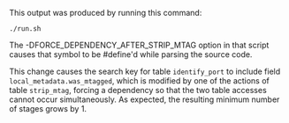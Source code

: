 This output was produced by running this command:

    ./run.sh

The -DFORCE_DEPENDENCY_AFTER_STRIP_MTAG option in that script causes
that symbol to be #define'd while parsing the source code.

This change causes the search key for table `identify_port` to include
field `local_metadata.was_mtagged`, which is modified by one of the
actions of table `strip_mtag`, forcing a dependency so that the two
table accesses cannot occur simultaneously.  As expected, the
resulting minimum number of stages grows by 1.
